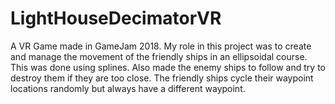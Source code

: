 # LightHouseDecimatorVR
A VR Game made in GameJam 2018. My role in this project was to create and manage the movement of the friendly ships in an ellipsoidal course. This was done using splines. Also made the enemy ships to follow and try to destroy them if they are too close. The friendly ships cycle their waypoint locations randomly but always have a different waypoint.
